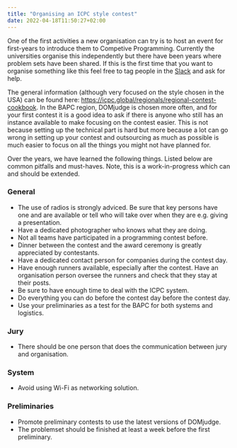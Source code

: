 ```yaml
---
title: "Organising an ICPC style contest"
date: 2022-04-18T11:50:27+02:00
---
```


One of the first activities a new organisation can try is to host an event for first-years to introduce them to Competive Programming. Currently the universities organise this independently but there have been years where problem sets have been shared. If this is the first time that you want to organise something like this feel free to tag people in the [Slack](/Benelux-SLACK.md) and ask for help.

The general information (although very focused on the style chosen in the USA) can be found here: https://icpc.global/regionals/regional-contest-cookbook. In the BAPC region, DOMjudge is chosen more often, and for your first contest it is a good idea to ask if there is anyone who still has an instance available to make focusing on the contest easier. This is not because setting up the technical part is hard but more because a lot can go wrong in setting up your contest and outsourcing as much as possible is much easier to focus on all the things you might not have planned for.

Over the years, we have learned the following things. Listed below are common pitfalls and must-haves. Note, this is a work-in-progress which can and should be extended.

### General
- The use of radios is strongly adviced. Be sure that key persons have one and are available or tell who will take over when they are e.g. giving a presentation.
- Have a dedicated photographer who knows what they are doing.
- Not all teams have participated in a programming contest before.
- Dinner between the contest and the award ceremony is greatly appreciated by contestants.
- Have a dedicated contact person for companies during the contest day.
- Have enough runners available, especially after the contest. Have an organisation person oversee the runners and check that they stay at their posts.
- Be sure to have enough time to deal with the ICPC system.
- Do everything you can do before the contest day before the contest day.
- Use your preliminaries as a test for the BAPC for both systems and logistics.

### Jury
- There should be one person that does the communication between jury and organisation.

### System
- Avoid using Wi-Fi as networking solution.

### Preliminaries
- Promote preliminary contests to use the latest versions of DOMjudge.
- The problemset should be finished at least a week before the first preliminary.

